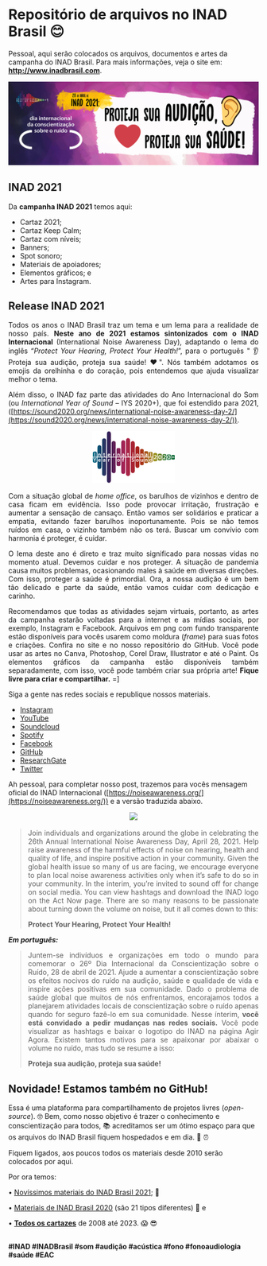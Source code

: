 # Repositório de arquivos no INAD Brasil 😊 

Pessoal, aqui serão colocados os arquivos, documentos e artes da campanha do INAD Brasil.
Para mais informações, veja o site em: **http://www.inadbrasil.com**.

![INAD 2021](https://github.com/inadbrasil/inad/blob/main/readme-files/github-banner-2021.jpg?raw=true)

## INAD 2021

Da **campanha INAD 2021** temos aqui:
 - Cartaz 2021;
 - Cartaz Keep Calm;
 - Cartaz com níveis;
 - Banners;
 - Spot sonoro; 
 - Materiais de apoiadores;
 - Elementos gráficos; e
 - Artes para Instagram.

## Release INAD 2021

<div align="justify">

Todos os anos o INAD Brasil traz um tema e um lema para a realidade de nosso país.  **Neste ano de 2021 estamos sintonizados com o INAD Internacional**  (International Noise Awareness Day), adaptando o lema do inglês “_Protect Your Hearing, Protect Your Health!_”, para o português " 👂 Proteja sua audição, ‎‎‎proteja sua saúde! ❤️". Nós também adotamos os emojis da orelhinha e do coração, pois entendemos que ajuda visualizar melhor o tema.

Além disso, o  INAD faz parte das atividades do Ano Internacional do Som (ou _International Year of Sound_  – IYS 2020+), que foi estendido para 2021, ([https://sound2020.org/news/international-noise-awareness-day-2/](https://sound2020.org/news/international-noise-awareness-day-2/)).

<p align="center" width="100%">
    <img width="33%" src="https://github.com/inadbrasil/inad/blob/main/readme-files/IYS-2020+-(small).png?raw=true"> 
</p>

Com a situação global de  _home office_, os barulhos de vizinhos e dentro de casa ficam em evidência. Isso pode provocar irritação, frustração e aumentar a sensação de cansaço. Então vamos ser solidários e praticar a empatia, evitando fazer barulhos inoportunamente. Pois se não temos ruídos em casa, o vizinho também não os terá. Buscar um convívio com harmonia é proteger, é cuidar.

O lema deste ano é direto e traz muito significado para nossas vidas no momento atual. Devemos cuidar e nos proteger. A situação de pandemia causa muitos problemas, ocasionando males à saúde em diversas direções. Com isso, proteger a saúde é primordial. Ora, a nossa audição é um bem tão delicado e parte da saúde, então vamos cuidar com dedicação e carinho.

Recomendamos que todas as atividades sejam virtuais, portanto, as artes da campanha estarão voltadas para a internet e as mídias sociais, por exemplo, Instagram e Facebook. Arquivos em png com fundo transparente estão disponíveis para vocês usarem como moldura (_frame_) para suas fotos e criações. Confira no site e no nosso repositório do GitHub. Você pode usar as artes no Canva, Photoshop, Corel Draw, Illustrator e até o Paint. Os elementos gráficos da campanha estão disponíveis também separadamente, com isso, você pode também criar sua própria arte!  **Fique livre para criar e compartilhar.**  =]

</div>

Siga a gente nas redes sociais e republique nossos materiais.

-   [Instagram](http://www.instagram.com/inad.brasil)
-   [YouTube](https://www.youtube.com/@inadbrasil)
-   [Soundcloud](https://soundcloud.com/inad-brasil)
-   [Spotify](https://open.spotify.com/show/6uvlvmUAVExun7Z5VZanoZ)
-   [Facebook](https://facebook.com/inad.brasil)
-   [GitHub](https://github.com/inadbrasil/inad)
-   [ResearchGate](https://www.researchgate.net/publication/355213575_Dia_Internacional_de_Conscientizacao_Sobre_o_Ruido_-_INAD_Brasil)
-   [Twitter](https://twitter.com/intent/user?screen_name=INADBrasil)

Ah pessoal, para completar nosso post, trazemos para vocês mensagem oficial do INAD Internacional ([https://noiseawareness.org/](https://noiseawareness.org/)) e a versão traduzida abaixo.

<p align="center" width="100%">
    <img width="33%" src="https://secureservercdn.net/45.40.151.233/jkj.a0c.myftpupload.com/wp-content/uploads/2021/04/INAD_logo_120.png"> 
</p>

<div align="justify">

> Join individuals and organizations around the globe in celebrating the 26th Annual International Noise Awareness Day, April 28, 2021. Help raise awareness of the harmful effects of noise on hearing, health and quality of life, and inspire positive action in your community. Given the global health issue so many of us are facing, we encourage everyone to plan local noise awareness activities only when it’s safe to do so in your community. In the interim, you’re invited to sound off for change on social media. You can view hashtags and download the INAD logo on the Act Now page. There are so many reasons to be passionate about turning down the volume on noise, but it all comes down to this:
> 
> **Protect Your Hearing, Protect Your Health!**

***Em português:***

> Juntem-se indivíduos e organizações em todo o mundo para comemorar o 26º Dia Internacional da Conscientização sobre o Ruído, 28 de abril de 2021. Ajude a aumentar a conscientização sobre os efeitos nocivos do ruído na audição, saúde e qualidade de vida e inspire ações positivas em sua comunidade. Dado o problema de saúde global que muitos de nós enfrentamos, encorajamos todos a planejarem atividades locais de conscientização sobre o ruído apenas quando for seguro fazê-lo em sua comunidade. Nesse ínterim,  **você está convidado a pedir mudanças nas redes sociais.**  Você pode visualizar as hashtags e baixar o logotipo do INAD na página Agir Agora. Existem tantos motivos para se apaixonar por abaixar o volume no ruído, mas tudo se resume a isso:
> 
> **Proteja sua audição, proteja sua saúde!**

</div>

##

## Novidade! Estamos também no GitHub!

Essa é uma plataforma para compartilhamento de projetos livres (*open-source*). 🤓 Bem, como nosso objetivo é trazer o conhecimento e conscientização para todos, 📚 acreditamos ser um ótimo espaço para que os arquivos do INAD Brasil fiquem hospedados e em dia.  🔖 ⏰

Fiquem ligados, aos poucos todos os materiais desde 2010 serão colocados por aqui.

Por ora temos:

• [Novíssimos materiais do INAD Brasil 2021](https://github.com/inadbrasil/inad/tree/main/INAD%202021); 🥳

• [Materiais de INAD Brasil 2020](https://github.com/inadbrasil/inad/tree/main/INAD%202020) (são 21 tipos diferentes)  🙌  e

• **[Todos os cartazes](https://github.com/inadbrasil/inad/tree/main/Cartaz%20%28todos%29)** de 2008 até 2023. 😱 😎

##
  

**#INAD #INADBrasil #som #audição #acústica #fono #fonoaudiologia #saúde #EAC**
